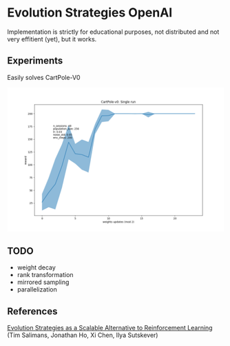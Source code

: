 # Evolution Strategies OpenAI

Implementation is strictly for educational purposes, not distributed and not very effitient (yet), but it works.


## Experiments

Easily solves CartPole-V0

![plot](plots/test_single_v4.png)


## TODO

- weight decay
- rank transformation 
- mirrored sampling
- parallelization

## References

[Evolution Strategies as a Scalable Alternative to Reinforcement Learning](https://arxiv.org/abs/1703.03864) (Tim Salimans, Jonathan Ho, Xi Chen, Ilya Sutskever)